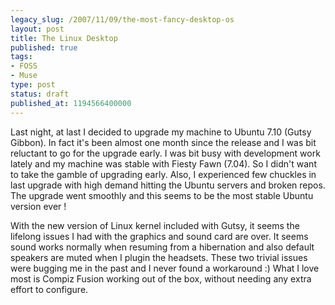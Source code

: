 ```yaml
---
legacy_slug: /2007/11/09/the-most-fancy-desktop-os
layout: post
title: The Linux Desktop
published: true
tags:
- FOSS
- Muse
type: post
status: draft
published_at: 1194566400000
---
```

Last night, at last I decided to upgrade my machine to Ubuntu 7.10 (Gutsy Gibbon). In fact it's been almost one month since the release and I was bit reluctant to go for the upgrade early. I was bit busy with development work lately and my machine was stable with Fiesty Fawn (7.04). So I didn't want to take the gamble of upgrading early. Also, I experienced few chuckles in last upgrade with high demand hitting the Ubuntu servers and broken repos. The upgrade went smoothly and this seems to be the most stable Ubuntu version ever !

With the new version of Linux kernel included with Gutsy, it seems the lifelong issues I had with the graphics and sound card are over.  It seems sound works normally when resuming from a hibernation and also default speakers are muted when I plugin the headsets. These two trivial issues were bugging me in the past and I never found a workaround :) What  I love most is Compiz Fusion working out of the box, without needing any extra effort to configure.
